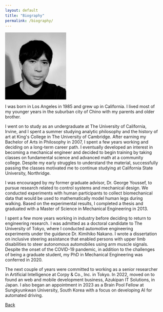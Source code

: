 ```yaml
---
layout: default
title: "Biography"
permalink: /biography/
---
```

<img class="bio_padding.png" align="center" width="200" src="https://raw.githubusercontent.com/azukipan/edricjohnnacpil/gh-pages/bio.png">

I was born in Los Angeles in 1985 and grew up in California. I lived most of my younger years in the suburban city of Chino with my parents and older brother.

I went on to study as an undergraduate at The University of California, Irvine, and I spent a summer studying analytic philosophy and the history of art at King's College in The University of Cambridge. After earning my Bachelor of Arts in Philosophy in 2007, I spent a few years working and deciding on a long-term career path. I eventually developed an interest in becoming a mechanical engineer and decided to begin training by taking classes on fundamental science and advanced math at a community college. 
Despite my early struggles to understand the material, successfully passing the classes motivated me to continue studying at California State University, Northridge.

I was encouraged by my former graduate advisor, Dr. George Youssef, to pursue research related to control systems and mechanical design. We conducted experiments with human participants to collect biomechanical data that would be used to mathematically model human legs during walking. Based on the experimental results, I completed a thesis and graduated with a Master of Science in Mechanical Engineering in 2013.

I spent a few more years working in industry before deciding to return to engineering research. I was admitted as a doctoral candidate to The University of Tokyo, where I conducted automotive engineering experiments under the guidance Dr. Kimihiko Nakano. I wrote a dissertation on inclusive steering assistance that enabled persons with upper limb disabilities to steer autonomous automobiles using arm muscle signals. Despite the onset of the COVID-19 pandemic, in addition to the challenges of being a graduate student, my PhD in Mechanical Engineering was conferred in 2020.

The next couple of years were committed to working as a senior researcher in Artificial Intelligence at Corpy & Co., Inc. in Tokyo. In 2022, moved on to found an web and mobile development business, Azukipan IT Solutions, in Japan. I also began an appointment in 2023 as a Brain Pool Fellow at Sungkyunkwan University, South Korea with a focus on developing AI for automated driving.

[Back](https://azukipan.github.io/edricjohnnacpil/)
